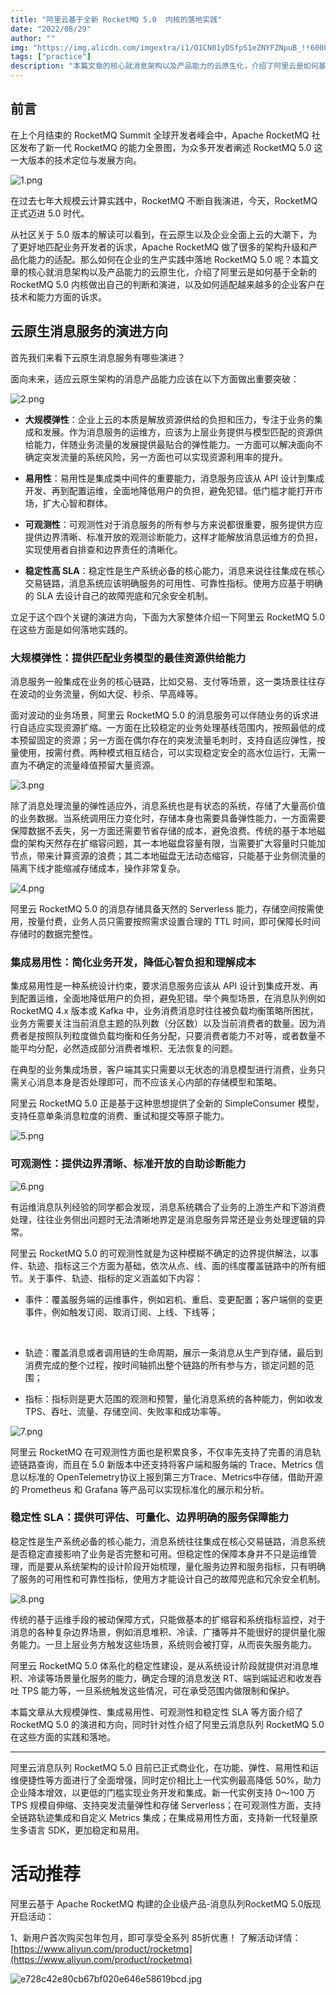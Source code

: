 ```yaml
---
title: "阿里云基于全新 RocketMQ 5.0  内核的落地实践"
date: "2022/08/29"
author: ""
img: "https://img.alicdn.com/imgextra/i1/O1CN01yDSfpS1eZNYFZNpuB_!!6000000003885-0-tps-685-383.jpg"
tags: ["practice"]
description: "本篇文章的核心就消息架构以及产品能力的云原生化，介绍了阿里云是如何基于全新的 RocketMQ 5.0 内核做出自己的判断和演进，以及如何适配越来越多的企业客户在技术和能力方面的诉求。"
---
```

## 前言

在上个月结束的 RocketMQ Summit 全球开发者峰会中，Apache RocketMQ 社区发布了新一代 RocketMQ 的能力全景图，为众多开发者阐述 RocketMQ 5.0 这一大版本的技术定位与发展方向。

![1.png](https://img.alicdn.com/imgextra/i2/O1CN01J2tGwu1DiXzZOeLcZ_!!6000000000250-0-tps-969-545.jpg)

在过去七年大规模云计算实践中，RocketMQ 不断自我演进，今天，RocketMQ 正式迈进 5.0 时代。

从社区关于 5.0 版本的解读可以看到，在云原生以及企业全面上云的大潮下，为了更好地匹配业务开发者的诉求，Apache RocketMQ 做了很多的架构升级和产品化能力的适配。那么如何在企业的生产实践中落地 RocketMQ 5.0 呢？本篇文章的核心就消息架构以及产品能力的云原生化，介绍了阿里云是如何基于全新的 RocketMQ 5.0 内核做出自己的判断和演进，以及如何适配越来越多的企业客户在技术和能力方面的诉求。

## 云原生消息服务的演进方向

首先我们来看下云原生消息服务有哪些演进？

面向未来，适应云原生架构的消息产品能力应该在以下方面做出重要突破：

![2.png](https://img.alicdn.com/imgextra/i3/O1CN01qzQKVj1VGl2qHh2YP_!!6000000002626-0-tps-969-566.jpg)

- **大规模弹性**：企业上云的本质是解放资源供给的负担和压力，专注于业务的集成和发展。作为消息服务的运维方，应该为上层业务提供与模型匹配的资源供给能力，伴随业务流量的发展提供最贴合的弹性能力。一方面可以解决面向不确定突发流量的系统风险，另一方面也可以实现资源利用率的提升。 

- **易用性**：易用性是集成类中间件的重要能力，消息服务应该从 API 设计到集成开发、再到配置运维，全面地降低用户的负担，避免犯错。低门槛才能打开市场，扩大心智和群体。  

- **可观测性**：可观测性对于消息服务的所有参与方来说都很重要，服务提供方应提供边界清晰、标准开放的观测诊断能力，这样才能解放消息运维方的负担，实现使用者自排查和边界责任的清晰化。 

- **稳定性高 SLA**：稳定性是生产系统必备的核心能力，消息来说往往集成在核心交易链路，消息系统应该明确服务的可用性、可靠性指标。使用方应基于明确的 SLA 去设计自己的故障兜底和冗余安全机制。

立足于这个四个关键的演进方向，下面为大家整体介绍一下阿里云 RocketMQ 5.0 在这些方面是如何落地实践的。

### 大规模弹性：提供匹配业务模型的最佳资源供给能力

消息服务一般集成在业务的核心链路，比如交易、支付等场景，这一类场景往往存在波动的业务流量，例如大促、秒杀、早高峰等。

面对波动的业务场景，阿里云 RocketMQ 5.0 的消息服务可以伴随业务的诉求进行自适应实现资源扩缩。一方面在比较稳定的业务处理基线范围内，按照最低的成本预留固定的资源；另一方面在偶尔存在的突发流量毛刺时，支持自适应弹性，按量使用，按需付费。两种模式相互结合，可以实现稳定安全的高水位运行，无需一直为不确定的流量峰值预留大量资源。

![3.png](https://img.alicdn.com/imgextra/i2/O1CN01sAlkL51wWK8BarekP_!!6000000006315-0-tps-969-327.jpg)

除了消息处理流量的弹性适应外，消息系统也是有状态的系统，存储了大量高价值的业务数据。当系统调用压力变化时，存储本身也需要具备弹性能力，一方面需要保障数据不丢失，另一方面还需要节省存储的成本，避免浪费。传统的基于本地磁盘的架构天然存在扩缩容问题，其一本地磁盘容量有限，当需要扩大容量时只能加节点，带来计算资源的浪费；其二本地磁盘无法动态缩容，只能基于业务侧流量的隔离下线才能缩减存储成本，操作非常复杂。

![4.png](https://img.alicdn.com/imgextra/i4/O1CN012O5KPD1TAgYlzoK6i_!!6000000002342-0-tps-969-369.jpg)

阿里云 RocketMQ 5.0 的消息存储具备天然的 Serverless 能力，存储空间按需使用，按量付费，业务人员只需要按照需求设置合理的 TTL 时间，即可保障长时间存储时的数据完整性。

### 集成易用性：简化业务开发，降低心智负担和理解成本

集成易用性是一种系统设计约束，要求消息服务应该从 API 设计到集成开发、再到配置运维，全面地降低用户的负担，避免犯错。举个典型场景，在消息队列例如 RocketMQ 4.x 版本或 Kafka 中，业务消费消息时往往被负载均衡策略所困扰，业务方需要关注当前消息主题的队列数（分区数）以及当前消费者的数量。因为消费者是按照队列粒度做负载均衡和任务分配，只要消费者能力不对等，或者数量不能平均分配，必然造成部分消费者堆积、无法恢复的问题。

在典型的业务集成场景，客户端其实只需要以无状态的消息模型进行消费，业务只需关心消息本身是否处理即可，而不应该关心内部的存储模型和策略。

阿里云 RocketMQ 5.0 正是基于这种思想提供了全新的 SimpleConsumer 模型，支持任意单条消息粒度的消费、重试和提交等原子能力。

![5.png](https://img.alicdn.com/imgextra/i3/O1CN01rxyzLO1Ros564Xh36_!!6000000002159-2-tps-947-648.png)

### 可观测性：提供边界清晰、标准开放的自助诊断能力

![6.png](https://img.alicdn.com/imgextra/i1/O1CN016CUuTh1FY8DS1nm5r_!!6000000000498-2-tps-446-455.png)

有运维消息队列经验的同学都会发现，消息系统耦合了业务的上游生产和下游消费处理，往往业务侧出问题时无法清晰地界定是消息服务异常还是业务处理逻辑的异常。

阿里云 RocketMQ 5.0 的可观测性就是为这种模糊不确定的边界提供解法，以事件、轨迹、指标这三个方面为基础，依次从点、线、面的纬度覆盖链路中的所有细节。关于事件、轨迹、指标的定义涵盖如下内容：

- 事件：覆盖服务端的运维事件，例如宕机、重启、变更配置；客户端侧的变更事件，例如触发订阅、取消订阅、上线、下线等；

 

- 轨迹：覆盖消息或者调用链的生命周期，展示一条消息从生产到存储，最后到消费完成的整个过程，按时间轴抓出整个链路的所有参与方，锁定问题的范围； 

- 指标：指标则是更大范围的观测和预警，量化消息系统的各种能力，例如收发 TPS、吞吐、流量、存储空间、失败率和成功率等。

![7.png](https://img.alicdn.com/imgextra/i4/O1CN01IC1UYA1waRhCWDOJr_!!6000000006324-0-tps-969-419.jpg)

阿里云 RocketMQ 在可观测性方面也是积累良多，不仅率先支持了完善的消息轨迹链路查询，而且在 5.0 新版本中还支持将客户端和服务端的 Trace、Metrics 信息以标准的 OpenTelemetry协议上报到第三方Trace、Metrics中存储，借助开源的 Prometheus 和 Grafana 等产品可以实现标准化的展示和分析。

### 稳定性 SLA：提供可评估、可量化、边界明确的服务保障能力

稳定性是生产系统必备的核心能力，消息系统往往集成在核心交易链路，消息系统是否稳定直接影响了业务是否完整和可用。但稳定性的保障本身并不只是运维管理，而是要从系统架构的设计阶段开始梳理，量化服务边界和服务指标，只有明确了服务的可用性和可靠性指标，使用方才能设计自己的故障兜底和冗余安全机制。

![8.png](https://img.alicdn.com/imgextra/i3/O1CN01JQDRBN1yb1QKVSlPE_!!6000000006596-0-tps-969-432.jpg)

传统的基于运维手段的被动保障方式，只能做基本的扩缩容和系统指标监控，对于消息的各种复杂边界场景，例如消息堆积、冷读、广播等并不能很好的提供量化服务能力。一旦上层业务方触发这些场景，系统则会被打穿，从而丧失服务能力。

阿里云 RocketMQ 5.0 体系化的稳定性建设，是从系统设计阶段就提供对消息堆积、冷读等场景量化服务的能力，确定合理的消息发送 RT、端到端延迟和收发吞吐 TPS 能力等，一旦系统触发这些情况，可在承受范围内做限制和保护。

本篇文章从大规模弹性、集成易用性、可观测性和稳定性 SLA 等方面介绍了 RocketMQ 5.0 的演进和方向，同时针对性介绍了阿里云消息队列 RocketMQ 5.0 在这些方面的实践和落地。

---


阿里云消息队列 RocketMQ 5.0 目前已正式商业化，在功能、弹性、易用性和运维便捷性等方面进行了全面增强，同时定价相比上一代实例最高降低 50%，助力企业降本增效，以更低的门槛实现业务开发和集成。新一代实例支持 0～100 万 TPS 规模自伸缩、支持突发流量弹性和存储 Serverless；在可观测性方面，支持全链路轨迹集成和自定义 Metrics 集成；在集成易用性方面，支持新一代轻量原生多语言 SDK，更加稳定和易用。

# 活动推荐

阿里云基于 Apache RocketMQ 构建的企业级产品-消息队列RocketMQ 5.0版现开启活动：

1、新用户首次购买包年包月，即可享受全系列 85折优惠！ 了解活动详情：[https://www.aliyun.com/product/rocketmq](https://www.aliyun.com/product/rocketmq)

![e728c42e80cb67bf020e646e58619bcd.jpg](https://img.alicdn.com/imgextra/i4/O1CN01Xi1rcu1DM6aIC7ypz_!!6000000000201-0-tps-1920-675.jpg)
